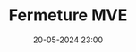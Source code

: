 ---
layout: ../../../layouts/Actu.astro
date : "20-05-2024 23:00"

title: "Fermeture MVE"

auteur :
  - sciences

image : "/assets/fildactus/evenements/05-20-sciences.jpg"

source : "https://www.instagram.com/p/C685XmNqLOB/"
---
